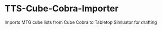 # TTS-Cube-Cobra-Importer
Imports MTG cube lists from Cube Cobra to Tabletop Simluator for drafting
